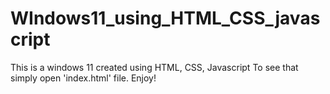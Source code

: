 # WIndows11_using_HTML_CSS_javascript
This is a windows 11 created using HTML, CSS, Javascript
To see that simply open 'index.html' file.
Enjoy!
